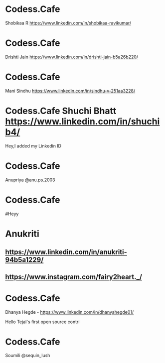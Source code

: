 
# Codess.Cafe
Shobikaa R
https://www.linkedin.com/in/shobikaa-ravikumar/

# Codess.Cafe

Drishti Jain
https://www.linkedin.com/in/drishti-jain-b5a26b220/

# Codess.Cafe
Mani Sindhu
https://www.linkedin.com/in/sindhu-v-251aa3228/

# Codess.Cafe Shuchi Bhatt https://www.linkedin.com/in/shuchib4/
Hey,I added my Linkedin ID

# Codess.Cafe
Anupriya
@anu.ps.2003
# Codess.Cafe
#Heyy
# Anukriti
## https://www.linkedin.com/in/anukriti-94b5a1229/
## https://www.instagram.com/fairy2heart._/

# Codess.Cafe
Dhanya Hegde - https://www.linkedin.com/in/dhanyahegde01/

Hello Tejal's first open source contri 

# Codess.Cafe
Soumili 
@sequin_lush

